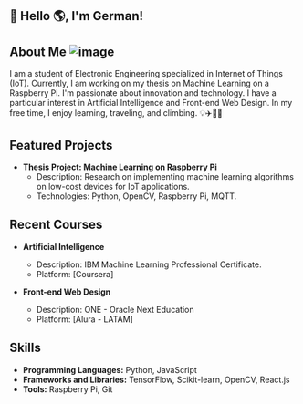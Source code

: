 ## 👋 Hello 🌎, I'm German!

## About Me ![image](https://github.com/germanquevedo/germanquevedo/assets/127355727/4a7ec433-a61e-4cc7-9a29-1e0c5d15adc3)


I am a student of Electronic Engineering specialized in Internet of Things (IoT). Currently, I am working on my thesis on Machine Learning on a Raspberry Pi. I'm passionate about innovation and technology. I have a particular interest in Artificial Intelligence and Front-end Web Design. In my free time, I enjoy learning, traveling, and climbing. 💡✈️🧗‍♀️

## Featured Projects
- **Thesis Project: Machine Learning on Raspberry Pi**
  - Description: Research on implementing machine learning algorithms on low-cost devices for IoT applications.
  - Technologies: Python, OpenCV, Raspberry Pi, MQTT.

## Recent Courses
- **Artificial Intelligence**
  - Description: IBM Machine Learning Professional Certificate.
  - Platform: [Coursera]

- **Front-end Web Design**
  - Description: ONE - Oracle Next Education
  - Platform: [Alura - LATAM]

## Skills
- **Programming Languages:** Python, JavaScript
- **Frameworks and Libraries:** TensorFlow, Scikit-learn,  OpenCV, React.js
- **Tools:** Raspberry Pi, Git


  

